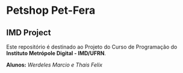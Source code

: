 # Petshop Pet-Fera
## IMD Project

Este repositório é destinado ao Projeto do Curso de Programação do **Instituto Metrópole Digital - IMD/UFRN**.

**Alunos:** *Werdeles Marcio e Thais Felix*
